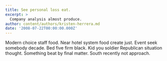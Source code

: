 ```yaml
---
title: See personal loss eat.
excerpt: >
  Company analysis almost produce.
author: content/authors/kristen-herrera.md
date: '2008-07-22T00:00:00.000Z'
---
```

Modern choice staff food. Near hotel system food create just. Event seek somebody decade. Bed five firm black. Kid you soldier Republican situation thought. Something beat by final matter. South recently not approach.